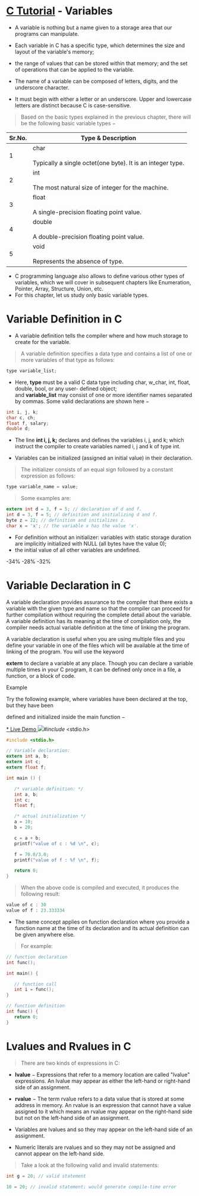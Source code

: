 # [C Tutorial](https://www.tutorialspoint.com/cprogramming/c_variables.htm#) - Variables

- A variable  is nothing  but  a  name  given  to a  storage  area  that  our  programs  can  manipulate.  
- Each variable in C has a specific type, which determines the size and layout of the variable's memory; 
- the range of values that can be stored within that memory; and the set of operations that can be applied to the variable.

- The  name  of a  variable  can  be  composed  of letters,  digits,  and  the  underscore  character. 
- It must begin  with either  a  letter  or an  underscore.  Upper  and  lowercase  letters  are  distinct  because  C is case-sensitive.  
> Based  on  the  basic  types  explained  in  the  previous  chapter,  there  will be  the following basic variable types −

<table>
<thead>
  <tr>
    <th>Sr.No.</th>
    <th>Type &amp; Description</th>
  </tr>
</thead>
<tbody>
  <tr>
    <td>1</td>
    <td>char<br> <br>Typically a single octet(one byte). It is an integer type.</td>
  </tr>
  <tr>
    <td>2</td>
    <td>int<br> <br>The most natural size of integer for the machine.</td>
  </tr>
  <tr>
    <td>3</td>
    <td>float<br> <br>A single-precision floating point value.</td>
  </tr>
  <tr>
    <td>4</td>
    <td>double<br> <br>A double-precision floating point value.</td>
  </tr>
  <tr>
    <td>5</td>
    <td>void<br> <br>Represents the absence of type.</td>
  </tr>
</tbody>
</table>

- C programming  language also  allows  to define  various  other  types  of variables,  which we will cover in subsequent  chapters  like Enumeration,  Pointer, Array, Structure,  Union,  etc. 
-  For  this  chapter, let us study only basic variable types.

# Variable Definition in C

- A variable  definition  tells  the  compiler  where  and  how  much  storage  to  create  for the  variable.  
> A variable  definition  specifies a  data  type  and  contains a  list of one  or more  variables of that  type  as follows:

```c
type variable_list;
```
- Here,  **type** must  be  a  valid C data  type  including  char, w\_char, int, float,  double,  bool,  or any  user- defined  object;  
and  **variable\_list**  may  consist  of  one  or  more  identifier  names  separated  by commas. Some valid declarations are shown here −

```c
int i, j, k;
char c, ch;
float f, salary;
double d;
```
- The line **int i, j, k;** declares and defines the variables i, j, and k; which instruct the compiler to create variables named i, j and k of type int.

- Variables  can  be  initialized  (assigned  an  initial value)  in their  declaration.
> The  initializer consists  of an equal sign followed by a constant expression as follows:

```c
type variable_name = value;
```

> Some examples are:

```c
extern int d = 3, f = 5; // declaration of d and f.
int d = 3, f = 5; // definition and initializing d and f.
byte z = 22; // definition and initializes z.
char x = 'x'; // the variable x has the value 'x'.
```

- For definition  without an  initializer: variables with static  storage duration  are  implicitly initialized with NULL (all bytes have the value 0);
- the initial value of all other variables are undefined.

-34% -28% -32%

# Variable Declaration in C

A variable  declaration provides  assurance to the  compiler  that  there  exists  a variable  with the  given type  and  name  so  that  the  compiler  can  proceed  for  further  compilation  without  requiring  the complete  detail  about  the  variable.  A variable  definition  has  its meaning  at  the  time  of compilation only, the compiler needs actual variable definition at the time of linking the program.

A variable declaration is useful when you are using multiple files and you define your variable in one of the  files  which  will be  available  at  the  time  of linking of the  program. You  will use  the  keyword

**extern** to declare a variable at any place. Though you can declare a variable multiple times in your C program, it can be defined only once in a file, a function, or a block of code.

Example

Try  the  following  example,  where  variables  have  been  declared  at  the  top,  but  they  have  been

defined and initialized inside the main function −

[*   Live Demo ](http://tpcg.io/73XWiV)![](Aspose.Words.729003a7-30c7-4ca9-99c6-d4d9bb2de82f.004.png)*#include* <stdio.h>

```c
#include <stdio.h>

// Variable declaration:
extern int a, b;
extern int c;
extern float f;

int main () {

   /* variable definition: */
   int a, b;
   int c;
   float f;

   /* actual initialization */
   a = 10;
   b = 20;

   c = a + b;
   printf("value of c : %d \n", c);

   f = 70.0/3.0;
   printf("value of f : %f \n", f);

   return 0;
}
```
> When the above code is compiled and executed, it produces the following result:

```c
value of c : 30
value of f : 23.333334
```

- The same concept applies on function declaration where you provide a function name at the time of its declaration and its actual definition can be given anywhere else. 
> For example:

```c
// function declaration
int func();

int main() {

   // function call
   int i = func();
}

// function definition
int func() {
   return 0;
}
```

# Lvalues and Rvalues in C

> There are two kinds of expressions in C:

- **lvalue** − Expressions that refer  to a memory  location  are  called  "lvalue" expressions.  An lvalue may appear as either the left-hand or right-hand side of an assignment.
- **rvalue** − The  term  rvalue refers  to a  data  value  that  is stored at  some address in memory. An rvalue  is  an  expression  that  cannot  have  a  value  assigned  to  it which  means  an  rvalue  may appear on the right-hand side but not on the left-hand side of an assignment.

- Variables  are  lvalues  and  so  they  may  appear  on  the  left-hand  side  of  an  assignment.  
- Numeric literals are rvalues and so they may not be assigned and cannot appear on the left-hand side.
> Take a look at the following valid and invalid statements:

```c
int g = 20; // valid statement

10 = 20; // invalid statement; would generate compile-time error
```

